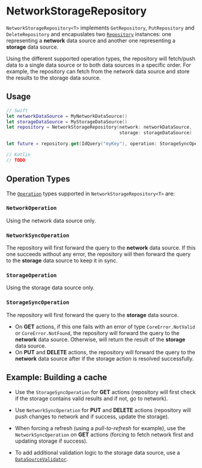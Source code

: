 # NetworkStorageRepository

`NetworkStorageRepository<T>` implements `GetRepository`, `PutRepository` and `DeleteRepository` and encapuslates two [`Repository`](Repository.md) instances: one representing a **network** data source and another one representing a **storage** data source.

Using the different supported operation types, the repository will fetch/push data to a single data source or to both data sources in a specific order. For example, the repository can fetch from the network data source and store the results to the storage data source. 

## Usage

```swift
// Swift
let networkDataSource = MyNetworkDataSource()
let storageDataSource = MyStorageDataSource()
let repository = NetworkStorageRepository(network: networkDataSource, 
                                          storage: storageDataSource)

let future = repository.get(IdQuery("myKey"), operation: StorageSyncOperation())
```

```kotlin
// Kotlin
// TODO
```

## Operation Types

The [`Operation`](Operation.md) types supported in `NetworkStorageRepository<T>` are:

### `NetworkOperation`

Using the network data source only.

### `NetworkSyncOperation`

The repository will first forward the query to the **network** data source. If this one succeeds without any error, the repository will then forward the query to the **storage** data source to keep it in sync.

### `StorageOperation`

Using the storage data source only.

### `StorageSyncOperation`

The repository will first forward the query to the **storage** data source. 

- On **GET** actions, if this one fails with an error of type `CoreError.NotValid` or `CoreError.NotFound`, the repository will forward the query to the **network** data source. Otherwise, will return the result of the **storage** data source.
- On **PUT** and **DELETE** actions, the repository will forward the query to the **network** data source after if the storage action is resolved successfully.


## Example: Building a cache

-  Use the `StorageSyncOperation` for **GET** actions (repository will first check if the storage contains valid results and if not, go to network).

- Use `NetworkSyncOperation` for **PUT** and **DELETE** actions (repository will push changes to network and if success, update the storage).

- When forcing a refresh (using a *pull-to-refresh* for example), use the `NetworkSyncOperation` on **GET** actions (forcing to fetch network first and updating storage if success).

- To add additional validation logic to the storage data source, use a [`DataSourceValidator`](DataSourceValidator.md).
